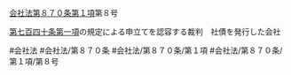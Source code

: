 [会社法第８７０条第１項](会社法＿＿＿＿第８７０条第１項)第８号

[第七百四十条第一項](会社法＿＿＿＿第７４０条第１項)の規定による申立てを認容する裁判　社債を発行した会社


#会社法
#会社法/第８７０条
#会社法/第８７０条/第１項
#会社法/第８７０条/第１項/第８号
